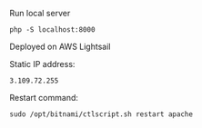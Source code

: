 Run local server
```
php -S localhost:8000
```

Deployed on AWS Lightsail

Static IP address:
```
3.109.72.255
```

Restart command:
```
sudo /opt/bitnami/ctlscript.sh restart apache
```
